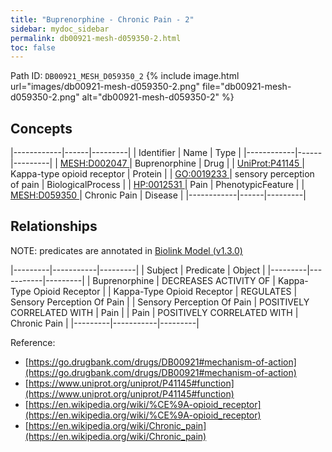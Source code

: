 ```yaml
---
title: "Buprenorphine - Chronic Pain - 2"
sidebar: mydoc_sidebar
permalink: db00921-mesh-d059350-2.html
toc: false 
---
```



Path ID: `DB00921_MESH_D059350_2`
{% include image.html url="images/db00921-mesh-d059350-2.png" file="db00921-mesh-d059350-2.png" alt="db00921-mesh-d059350-2" %}

## Concepts

|------------|------|---------|
| Identifier | Name | Type    |
|------------|------|---------|
| <a href="https://identifiers.org/MESH:D002047">MESH:D002047 </a> | Buprenorphine | Drug |
| <a href="https://identifiers.org/UniProt:P41145">UniProt:P41145 </a> | Kappa-type opioid receptor | Protein |
| <a href="https://identifiers.org/GO:0019233">GO:0019233 </a> | sensory perception of pain | BiologicalProcess |
| <a href="https://identifiers.org/HP:0012531">HP:0012531 </a> | Pain | PhenotypicFeature |
| <a href="https://identifiers.org/MESH:D059350">MESH:D059350 </a> | Chronic Pain | Disease |
|------------|------|---------|

## Relationships


NOTE: predicates are annotated in <a href="https://github.com/biolink/biolink-model/releases/tag/v1.3.0">Biolink Model (v1.3.0)</a>

|---------|-----------|---------|
| Subject | Predicate | Object  |
|---------|-----------|---------|
| Buprenorphine | DECREASES ACTIVITY OF | Kappa-Type Opioid Receptor |
| Kappa-Type Opioid Receptor | REGULATES | Sensory Perception Of Pain |
| Sensory Perception Of Pain | POSITIVELY CORRELATED WITH | Pain |
| Pain | POSITIVELY CORRELATED WITH | Chronic Pain |
|---------|-----------|---------|

Reference: 
  - [https://go.drugbank.com/drugs/DB00921#mechanism-of-action](https://go.drugbank.com/drugs/DB00921#mechanism-of-action)
  - [https://www.uniprot.org/uniprot/P41145#function](https://www.uniprot.org/uniprot/P41145#function)
  - [https://en.wikipedia.org/wiki/%CE%9A-opioid_receptor](https://en.wikipedia.org/wiki/%CE%9A-opioid_receptor)
  - [https://en.wikipedia.org/wiki/Chronic_pain](https://en.wikipedia.org/wiki/Chronic_pain)
